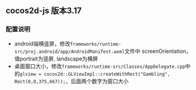 ## cocos2d-js 版本3.17  
### 配置说明  
* android端横竖屏，修改`frameworks/runtime-src/proj.android/app/AndroidManifest.wxml`文件中
  screenOrientation，值portrait为竖屏, landscape为横屏
* 桌面窗口大小，修改`frameworks/runtime-src/Classes/AppDelegate.cpp`中的`glview = cocos2d::GLViewImpl::createWithRect("Gambling", Rect(0,0,375,667));`，后面两个数字为窗口大小